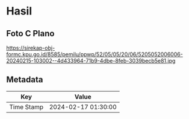 # Hasil

## Foto C Plano

https://sirekap-obj-formc.kpu.go.id/8585/pemilu/ppwp/52/05/05/20/06/5205052006006-20240215-103002--4d433964-71b9-4dbe-8feb-3039becb5e81.jpg


## Metadata

| Key        | Value               |
| ---------- | ------------------- |
| Time Stamp | 2024-02-17 01:30:00 |



